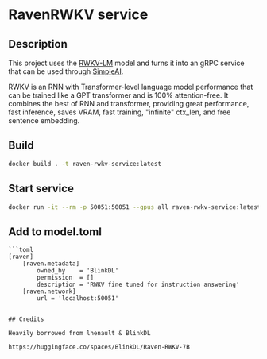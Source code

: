 # RavenRWKV service

## Description

This project uses the [RWKV-LM](https://github.com/BlinkDL/RWKV-LM) model and turns it into an gRPC service that can be used through [SimpleAI](https://github.com/lhenault/simpleAI).

RWKV is an RNN with Transformer-level language model performance that can be trained like a GPT transformer and is 100% attention-free. It combines the best of RNN and transformer, providing great performance, fast inference, saves VRAM, fast training, "infinite" ctx_len, and free sentence embedding.

## Build

```bash
docker build . -t raven-rwkv-service:latest
```

## Start service

```bash
docker run -it --rm -p 50051:50051 --gpus all raven-rwkv-service:latest
```

## Add to model.toml

```
```toml
[raven]
    [raven.metadata]
        owned_by    = 'BlinkDL'
        permission  = []
        description = 'RWKV fine tuned for instruction answering'
    [raven.network]
        url = 'localhost:50051'
```

```

## Credits

Heavily borrowed from lhenault & BlinkDL

https://huggingface.co/spaces/BlinkDL/Raven-RWKV-7B